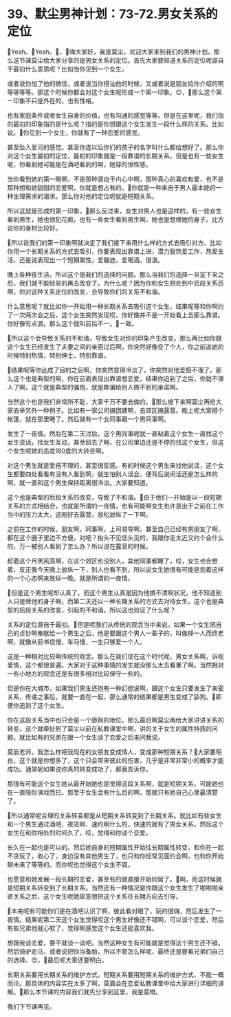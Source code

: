 # 39、默尘男神计划：73-72.男女关系的定位

🎼Yeah。🎼Yeah。🎼，🎼嗨大家好，我是莫尘，欢迎大家来到我们的男神计划。那么这节课莫尘给大家分享的是男女关系的定位。首先大家要知道关系的定位呢源自于最初什么意思呢？比如当你见到一个女生。

或者说你加了他的微信，或者说当你搭讪他的时候，又或者说是朋友给你介绍的啊等等等等。那这个时候你都会对这个女生呢形成一个第一印象。😊，🎼那么这个第一印象不只是外在的，也有性格。

也有家庭条件或者女生自身的价值，也有沟通的感觉等等。但是在这里呢，我们指的最初的印象指的是什么呢？指的是你想跟这个女生发生一段什么样的关系。比如说。🎼你见到一个女生，你就有了一种恋爱的感觉。

甚至坠入爱河的感觉。甚至你连以后你们的孩子的名字叫什么都给想好了。那么你对这个女生最初的定位，最初的印象就是一段靠谱的长期关系。但是也有一些女生呢，你看到她可能是在酒吧看到的啊，她穿的很性感。

当你看到她的第一眼啊，不是那种源自于内心中啊，那种真心的喜欢和爱，也不是那种想和她甜甜的恋爱啊，你就是想占有的。🎼你就是一种来自于男人最本能的一种生理需求的渴求。那么你对他的定位呢就是短期关系。

所以这就是形成的第一印象。🎼那么反过来，女生对男人也是这样的，有一些女生看到男生，她也很犯花痴，也有一些女生看到男生啊，她也是想缠她的身子。比方说你的身材比较好。

🎼所以说我们的第一印象啊就决定了我们接下来用什么样的方式去吸引对方。比如你用一个长期关系的方式去吸引，你要表现出靠谱上进，潜力股热爱工作，热爱生活，还是说表现出一个短期属性，爱蹦迪，爱喝酒，很浪。

晚上各种夜生活，所以这个是我们的选择的问题。那么当我们的选择一旦定下来之后，我们就不能轻易的再去改变了。为什么呢？因为你和女生相处到中后段关系后啊，你对这种关系定位的改变，会导致你们的关系不和谐。

什么意思呢？就比如你一开始用一种长期关系去吸引这个女生，结果呢等和你啊约了一次两次会之后，这个女生突然发现哎，你好像并不是一开始看上去那么靠谱。你好像有点浪。那么这个就叫前后不一。🎼一致。

🎼所以这个会导致关系的不和谐，导致女生对你的印象产生改变。那么再比如你跟这个女生已经发生了夫妻之间的亲密过后啊，你突然好像变了个人，你之前追她的时候特别热情，特别绅士，特别靠谱。

🎼结果呢等你达成了目的之后啊，你突然变得冷淡了，你突然对他爱搭不理了。那么这个也是典型的啊，你在前面表现出靠谱想恋爱，结果你追到了之后，你就不理人了啊，这个就是典型的骗炮，就是欺骗给别人做不到的承诺啊。

当然这个也是我们非常所不耻，大家千万不要去做的。🎼那么接下来啊莫尘再给大家去举另外一种例子。比如有一家公司搞团建啊，去郊区搞露营。晚上呢大家搭个帐篷，就在那里睡了。然后就有一个女同事跟一个男同事啊。

发生了一夜情。然后在第二天过后，这个男同事呢就一直粘着这个女生一直找这个女生说话，找女生互动，甚至回去了啊，在公司里边还是不停的找这个女生，但这个女生呢她的态度180度的大转变啊。

对这个男生就是爱搭不理的，甚至很反感。有的时候这个男生来找他说话，这个女生都要四处看看有没有人看到啊，就生怕别人误会，便背后说闲话还是怎么样的啊，就一直和这个男生保持距离很冷淡。大家要知道。

这个也是典型的后段关系的改变，导致了不和谐。🎼由于他们一开始是以一段短期关系的方式相结合，也就是所谓的一夜情，也有可能啊女生也许是出于之前在工作当中的压力太大，这刚好去露营，放松放纵了一下啊。

之前在工作的时候，朋友啊，同事啊，上司领导啊，甚至自己已经有男朋友了啊，都在这个圈子里边不方便，对吧？抬头不见低头见的，我跟你走太近又约个会什么的，万一被别人看到了怎么办？所以说在露营的时候。

趁着这个月黑风高啊，在这个郊区也没别人，其他同事都睡了，哎，女生也会想着，反正我今天晚上放纵一下，别人也看不到，所以说女生她很有可能是抱着这样的一个心态啊来放纵一晚。就是所谓的一夜情。

🎼但是这个男生呢却认真了，而这个男生认真是因为他搞不清啊状况，他不知道别人只是缠他的身子啊，而第二天还以一种长期关系的方式去对待女生。这个也是典型的后段关系的改变，引起的不和谐。所以这也验证了什么呢？

关系的定位源自于最初。🎼但是呢我们从传统的观念当中来说，如果一个女生把自己的贞钞啊奉献给一个男生之后，他是要跟这个男人一辈子的，叫做择一人而终老啊，就像从前书信慢，车马慢，一生只够爱一个人。

这是一种相对比较啊传统的观念。那么在我们现在这个时代呢，男女关系啊，诉视爱情，这个都很普遍。大家对于这种事情的发生就没那么太去看重了啊。当然相对一些小地方的观念还是有很多相对比较保守一些的。

但是你在大城市，如果我们男生还抱有一种幻想说啊，跟这个女生只要发生了亲密关系，传递之事后，就要一直在一起，那么通常的结果都是男生变成了舔狗。🎼即使你追到了这个女生。

你在这段关系当中也只会是一个舔狗的地位。那么最后啊莫尘再给大家讲讲关系的转变，这个就牵扯到了莫尘以前在私教课堂中啊，讲的关于女生的属性特质的问题。就比如有的兄弟在跟一个女生谈了恋爱之后来问我说。

莫辰老师，我怎么样把我现在的女朋友变成情人，变成那种短期关系？🎼大家要明白，这个就是你想多了，这个只会带来彼此的伤害，几乎是非常非常小的概率才能成功。通常呢如果说你真的转变成功了，那我告诉你。

那很有可能这个女生她从最开始她也是觉得这段关系啊，就是短期关系。可能她也在一直陪你演戏而已。那至于女生会有什么目的啊，那就只有她自己心里最清楚了。

🎼所以通常呢合理的关系转变都是从短期关系转变到了长期关系。就比如有些女生和一个男生通过酒吧、夜店啊、速约啊什么的，快速的就有了男女关系。然后这个女生在和你相处的时间久了，哎，觉得和你谈个恋爱。

长久在一起也是可以的。然后她自身的短期属性开始往长期属性转变，和你在一起不贪玩了，收心了，身边没有其他男生了，也只和你经常见面约会啊，也和你开始聊未来了等等的。而你呢也觉得这个女生不错。

也愿意和她发展一段长期的恋爱，甚至有的就直接开始同居了。🎼啊，而这时候就是短期关系转变到了长期关系。当然还有一种情况是你跟这个女生发生了啪啪啪亲密关系之后，这个女生呢她故意想把这个关系往长期方向去引导。

🎼本来呢有可能你们是在酒吧认识了啊，彼此看对眼了，玩的很嗨，然后发生了一夜情。结果呢第二天这个女生觉得哎这个男生好像还不错啊，可以谈个恋爱，然后有些兄弟他就心软了，觉得啊感觉这个女生还挺喜欢我。

想跟我谈恋爱，要不就谈一谈吧。当然这种女生有可能就是觉得这个男生还不错。然后骑驴走马，或者说把你当备胎，所以不管怎么样呢，最终还是要看兄弟们自己的选择。😊，🎼最后呢大家还要明白。

长期关系要用长期关系的维护方式，短期关系要用短期关系的维护方式，不能一概而论。那具体的内容实在太多了啊，莫晨会在恋爱私教课堂中给大家进行详细的讲解。🎼那么本节课的内容我们就先分享到这里，我是莫橙。

我们下节课再见。